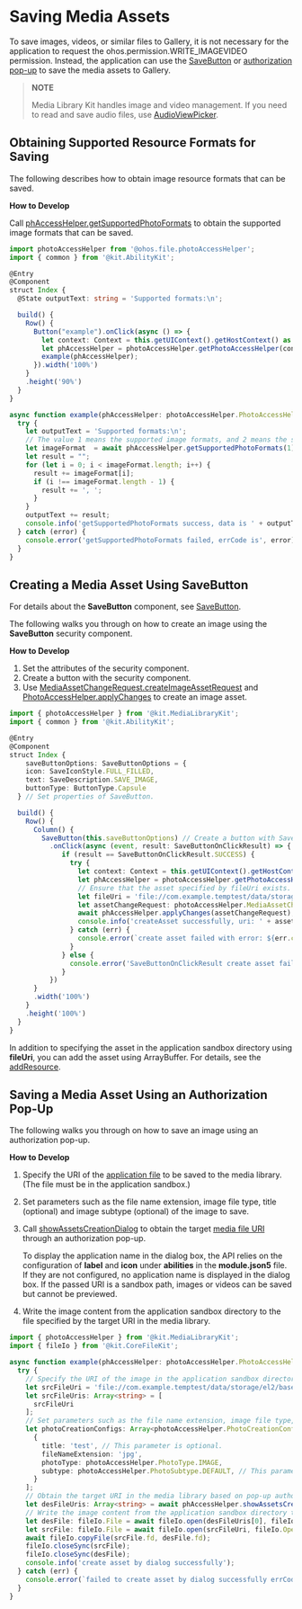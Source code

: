 # Saving Media Assets
<!--Kit: Media Library Kit-->
<!--Subsystem: Multimedia-->
<!--Owner: @yixiaoff-->
<!--Designer: @liweilu1-->
<!--Tester: @xchaosioda-->
<!--Adviser: @w_Machine_cc-->

To save images, videos, or similar files to Gallery, it is not necessary for the application to request the ohos.permission.WRITE_IMAGEVIDEO permission. Instead, the application can use the [SaveButton](#creating-a-media-asset-using-savebutton) or [authorization pop-up](#saving-a-media-asset-using-an-authorization-pop-up) to save the media assets to Gallery.

> **NOTE**
>
> Media Library Kit handles image and video management. If you need to read and save audio files, use [AudioViewPicker](../../reference/apis-core-file-kit/js-apis-file-picker.md#audioviewpicker).

## Obtaining Supported Resource Formats for Saving

The following describes how to obtain image resource formats that can be saved.

**How to Develop**

Call [phAccessHelper.getSupportedPhotoFormats](../../reference/apis-media-library-kit/arkts-apis-photoAccessHelper-PhotoAccessHelper.md#getsupportedphotoformats18) to obtain the supported image formats that can be saved.

```ts
import photoAccessHelper from '@ohos.file.photoAccessHelper';
import { common } from '@kit.AbilityKit';

@Entry
@Component
struct Index {
  @State outputText: string = 'Supported formats:\n';

  build() {
    Row() {
      Button("example").onClick(async () => {
        let context: Context = this.getUIContext().getHostContext() as common.UIAbilityContext;
        let phAccessHelper = photoAccessHelper.getPhotoAccessHelper(context);
        example(phAccessHelper);
      }).width('100%')
    }
    .height('90%')
  }
}

async function example(phAccessHelper: photoAccessHelper.PhotoAccessHelper){
  try {
    let outputText = 'Supported formats:\n';
    // The value 1 means the supported image formats, and 2 means the supported video formats.
    let imageFormat  = await phAccessHelper.getSupportedPhotoFormats(1);
    let result = "";
    for (let i = 0; i < imageFormat.length; i++) {
      result += imageFormat[i];
      if (i !== imageFormat.length - 1) {
        result += ', ';
      }
    }
    outputText += result;
    console.info('getSupportedPhotoFormats success, data is ' + outputText);
  } catch (error) {
    console.error('getSupportedPhotoFormats failed, errCode is', error);
  }
}
```

## Creating a Media Asset Using SaveButton

For details about the **SaveButton** component, see [SaveButton](../../reference/apis-arkui/arkui-ts/ts-security-components-savebutton.md).

The following walks you through on how to create an image using the **SaveButton** security component.

**How to Develop**

1. Set the attributes of the security component.
2. Create a button with the security component.
3. Use [MediaAssetChangeRequest.createImageAssetRequest](../../reference/apis-media-library-kit/arkts-apis-photoAccessHelper-MediaAssetChangeRequest.md#createimageassetrequest11) and [PhotoAccessHelper.applyChanges](../../reference/apis-media-library-kit/arkts-apis-photoAccessHelper-PhotoAccessHelper.md#applychanges11) to create an image asset.

```ts
import { photoAccessHelper } from '@kit.MediaLibraryKit';
import { common } from '@kit.AbilityKit';

@Entry
@Component
struct Index {
    saveButtonOptions: SaveButtonOptions = {
    icon: SaveIconStyle.FULL_FILLED,
    text: SaveDescription.SAVE_IMAGE,
    buttonType: ButtonType.Capsule
  } // Set properties of SaveButton.

  build() {
    Row() {
      Column() {
        SaveButton(this.saveButtonOptions) // Create a button with SaveButton.
          .onClick(async (event, result: SaveButtonOnClickResult) => {
             if (result == SaveButtonOnClickResult.SUCCESS) {
               try {
                 let context: Context = this.getUIContext().getHostContext() as common.UIAbilityContext;
                 let phAccessHelper = photoAccessHelper.getPhotoAccessHelper(context);
                 // Ensure that the asset specified by fileUri exists.
                 let fileUri = 'file://com.example.temptest/data/storage/el2/base/haps/entry/files/test.jpg';
                 let assetChangeRequest: photoAccessHelper.MediaAssetChangeRequest = photoAccessHelper.MediaAssetChangeRequest.createImageAssetRequest(context, fileUri);
                 await phAccessHelper.applyChanges(assetChangeRequest);
                 console.info('createAsset successfully, uri: ' + assetChangeRequest.getAsset().uri);
               } catch (err) {
                 console.error(`create asset failed with error: ${err.code}, ${err.message}`);
               }
             } else {
               console.error('SaveButtonOnClickResult create asset failed');
             }
          })
      }
      .width('100%')
    }
    .height('100%')
  }
}
```

In addition to specifying the asset in the application sandbox directory using **fileUri**, you can add the asset using ArrayBuffer. For details, see the [addResource](../../reference/apis-media-library-kit/arkts-apis-photoAccessHelper-MediaAssetChangeRequest.md#addresource11-1).

## Saving a Media Asset Using an Authorization Pop-Up

The following walks you through on how to save an image using an authorization pop-up.

**How to Develop**

1. Specify the URI of the [application file](../../file-management/app-file-access.md) to be saved to the media library. (The file must be in the application sandbox.)
2. Set parameters such as the file name extension, image file type, title (optional) and image subtype (optional) of the image to save.
3. Call [showAssetsCreationDialog](../../reference/apis-media-library-kit/arkts-apis-photoAccessHelper-PhotoAccessHelper.md#showassetscreationdialog12) to obtain the target [media file URI](../../file-management/user-file-uri-intro.md#media-file-uri) through an authorization pop-up.

   To display the application name in the dialog box, the API relies on the configuration of **label** and **icon** under **abilities** in the **module.json5** file. If they are not configured, no application name is displayed in the dialog box. If the passed URI is a sandbox path, images or videos can be saved but cannot be previewed.
4. Write the image content from the application sandbox directory to the file specified by the target URI in the media library.

```ts
import { photoAccessHelper } from '@kit.MediaLibraryKit';
import { fileIo } from '@kit.CoreFileKit';

async function example(phAccessHelper: photoAccessHelper.PhotoAccessHelper){
  try {
    // Specify the URI of the image in the application sandbox directory to be saved.
    let srcFileUri = 'file://com.example.temptest/data/storage/el2/base/haps/entry/files/test.jpg';
    let srcFileUris: Array<string> = [
      srcFileUri
    ];
    // Set parameters such as the file name extension, image file type, title (optional) and image subtype (optional) of the image to save.
    let photoCreationConfigs: Array<photoAccessHelper.PhotoCreationConfig> = [
      {
        title: 'test', // This parameter is optional.
        fileNameExtension: 'jpg',
        photoType: photoAccessHelper.PhotoType.IMAGE,
        subtype: photoAccessHelper.PhotoSubtype.DEFAULT, // This parameter is optional.
      }
    ];
    // Obtain the target URI in the media library based on pop-up authorization.
    let desFileUris: Array<string> = await phAccessHelper.showAssetsCreationDialog(srcFileUris, photoCreationConfigs);
    // Write the image content from the application sandbox directory to the file specified by the target URI in the media library.
    let desFile: fileIo.File = await fileIo.open(desFileUris[0], fileIo.OpenMode.WRITE_ONLY);
    let srcFile: fileIo.File = await fileIo.open(srcFileUri, fileIo.OpenMode.READ_ONLY);
    await fileIo.copyFile(srcFile.fd, desFile.fd);
    fileIo.closeSync(srcFile);
    fileIo.closeSync(desFile);
    console.info('create asset by dialog successfully');
  } catch (err) {
    console.error(`failed to create asset by dialog successfully errCode is: ${err.code}, ${err.message}`);
  }
}
```
